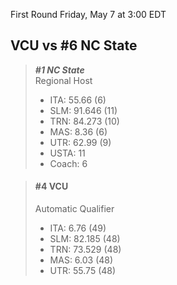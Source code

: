 First Round
Friday, May 7 at 3:00 EDT
## VCU vs #6 NC State

> ***#1 NC State***  
> Regional Host  
> - ITA: 55.66 (6)  
> - SLM: 91.646 (11)  
> - TRN: 84.273 (10)  
> - MAS: 8.36 (6)  
> - UTR: 62.99 (9)  
> - USTA: 11  
> - Coach: 6  

> #### #4 VCU  
> Automatic Qualifier  
> - ITA: 6.76 (49)  
> - SLM: 82.185 (48)  
> - TRN: 73.529 (48)  
> - MAS: 6.03 (48)  
> - UTR: 55.75 (48)  